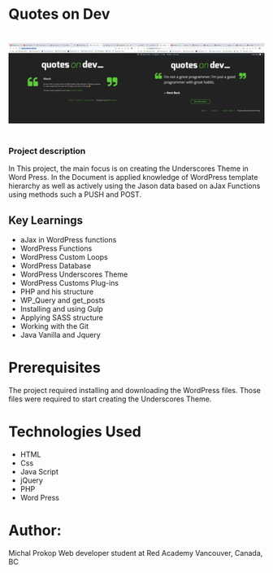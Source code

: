 # Quotes on Dev

<div style="display:flex; height:200px;">
<img src="./images/Home-page-screenshot.png" style="width:50%; object-fit:contain;"/>
<img src="./images/article.png" style="width:50%;object-fit:contain;" />
</div>

### Project description

In This project, the main focus is on creating the Underscores Theme in Word Press. In the Document is applied knowledge of WordPress template hierarchy as well as actively using the Jason data based on aJax Functions using methods such a PUSH and POST.

## Key Learnings

- aJax in WordPress functions
- WordPress Functions
- WordPress Custom Loops
- WordPress Database
- WordPress Underscores Theme
- WordPress Customs Plug-ins
- PHP and his structure
- WP_Query and get_posts
- Installing and using Gulp
- Applying SASS structure
- Working with the Git
- Java Vanilla and Jquery

# Prerequisites

The project required installing and downloading the WordPress files. Those files were required to start creating the Underscores Theme.

# Technologies Used

- HTML
- Css
- Java Script
- jQuery
- PHP
- Word Press

# Author:

Michal Prokop
Web developer student at Red Academy
Vancouver, Canada, BC
